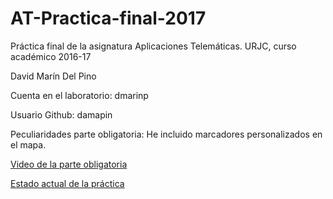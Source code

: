 # AT-Practica-final-2017
Práctica final de la asignatura Aplicaciones Telemáticas. URJC, curso académico 2016-17

David Marín Del Pino

Cuenta en el laboratorio: dmarinp

Usuario Github: damapin

Peculiaridades parte obligatoria: He incluido marcadores personalizados en el mapa.

[Video de la parte obligatoria](https://github.com/damapin/AT-Practica-final-2017)

[Estado actual de la práctica](https://damapin.github.io/AT-Practica-final-2017/)
